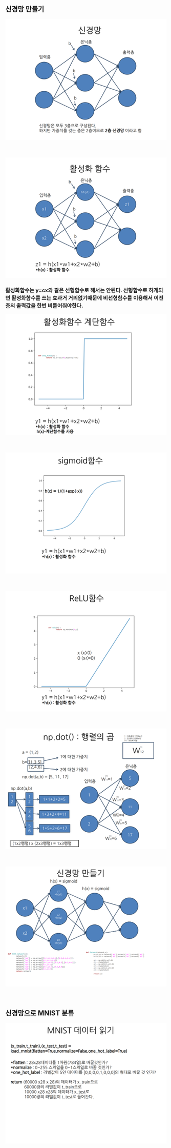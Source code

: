 ## 신경망 만들기
![p1](./img/p1.png)
<br>
<br>
<br>
<br>
![p2](./img/p2.png)
###  활성화함수는 y=cx와 같은 선형함수로 해서는 안된다. 선형함수로 하게되면 활성화함수를 쓰는 효과거 거의없기때문에 비선형함수를 이용해서 이전 층의 출력값을 한번 비틀어줘야한다.


![p3](./img/p3.png)
<br>
<br>
<br>
<br>
![p4](./img/p4.png)
<br>
<br>
<br>
<br>
![p5](./img/p5.png)
<br>
<br>
<br>
<br>
![p6](./img/p6.png)
<br>
<br>
<br>
<br>
![p7](./img/p7.png)
<br>
<br>
<br>

## 신경망으로 MNIST 분류
![p8](./img/p8.png)

